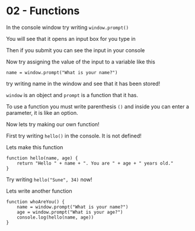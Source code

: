 # 02 - Functions

In the console window try writing `window.prompt()`

You will see that it opens an input box for you type in

Then if you submit you can see the input in your console

Now try assigning the value of the input to a variable like this

`name = window.prompt("What is your name?")`

try writing name in the window and see that it has been stored!

`window` is an object and `prompt` is a function that it has.

To use a function you must write parenthesis `()` and inside you can enter a parameter, it is like an option.

Now lets try making our own function!

First try writing `hello()` in the console. It is not defined!

Lets make this function

```
function hello(name, age) {
    return "Hello " + name + ". You are " + age + " years old."
}
```

Try writing `hello("Sune", 34)` now!

Lets write another function
```
function whoAreYou() {
    name = window.prompt("What is your name?")
    age = window.prompt("What is your age?")
    console.log(hello(name, age))
}
```
